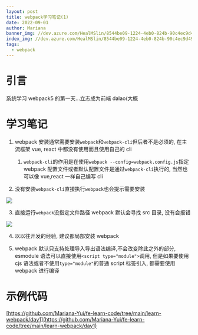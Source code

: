 ```yaml
---
layout: post
title: webpack学习笔记(1)
date: 2022-09-01
author: Mariana
banner_img: //dev.azure.com/HealMSlin/8544be09-1224-4eb0-824b-90c4ec9d49ee/_apis/git/repositories/7a27a721-4c93-4ecf-8258-d5422217b60a/items?path=%2F1662054083246_2197.png&versionDescriptor%5BversionOptions%5D=0&versionDescriptor%5BversionType%5D=0&versionDescriptor%5Bversion%5D=master&resolveLfs=true&%24format=octetStream&api-version=5.0
index_img: //dev.azure.com/HealMSlin/8544be09-1224-4eb0-824b-90c4ec9d49ee/_apis/git/repositories/7a27a721-4c93-4ecf-8258-d5422217b60a/items?path=%2F1662054083246_2197.png&versionDescriptor%5BversionOptions%5D=0&versionDescriptor%5BversionType%5D=0&versionDescriptor%5Bversion%5D=master&resolveLfs=true&%24format=octetStream&api-version=5.0
tags:
  - webpack
---
```


# 引言

系统学习 webpack5 的第一天...立志成为前端 dalao(大概

# 学习笔记

1. webpack 安装通常需要安装`webpack`和`webpack-cli`但后者不是必须的, 在主流框架 vue, react 中都没有使用而且使用自己的 cli

   1. `webpack-cli`的作用是在使用`webpack --config=webpack.config.js`指定 webpack 配置文件或者默认配置文件是通过`webpack-cli`执行的, 当然也可以像 vue,react 一样自己编写 cli

2. 没有安装`webpack-cli`直接执行`webpack`也会提示需要安装

![](https://dev.azure.com/HealMSlin/8544be09-1224-4eb0-824b-90c4ec9d49ee/_apis/git/repositories/7a27a721-4c93-4ecf-8258-d5422217b60a/items?path=%2F1661880098783_9947.png&versionDescriptor%5BversionOptions%5D=0&versionDescriptor%5BversionType%5D=0&versionDescriptor%5Bversion%5D=master&resolveLfs=true&%24format=octetStream&api-version=5.0)

3. 直接运行`webpack`没指定文件路径 webpack 默认会寻找 src 目录, 没有会报错

![](https://dev.azure.com/HealMSlin/8544be09-1224-4eb0-824b-90c4ec9d49ee/_apis/git/repositories/7a27a721-4c93-4ecf-8258-d5422217b60a/items?path=%2F1661952204310_1520.png&versionDescriptor%5BversionOptions%5D=0&versionDescriptor%5BversionType%5D=0&versionDescriptor%5Bversion%5D=master&resolveLfs=true&%24format=octetStream&api-version=5.0)

4. 以以往开发的经验, 建议都局部安装 webpack

5. webpack 默认只支持处理导入导出语法编译,不会改变除此之外的部分, esmodule 语法可以直接使用`<script type="module">`调用, 但是如果要使用 cjs 语法或者不使用`type="module"`的普通 script 标签引入, 都需要使用 webpack 进行编译

# 示例代码

[https://github.com/Mariana-Yui/fe-learn-code/tree/main/learn-webpack/day1](https://github.com/Mariana-Yui/fe-learn-code/tree/main/learn-webpack/day1)
